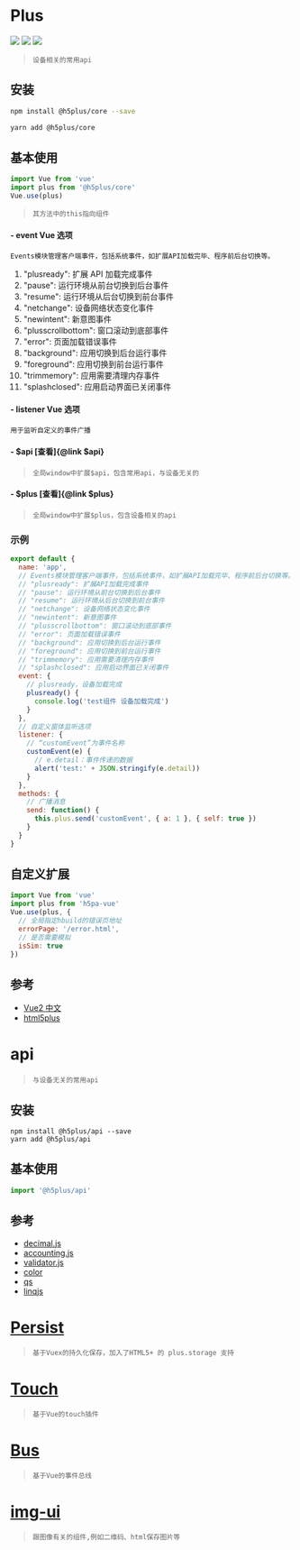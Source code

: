 # Plus

[![](https://img.shields.io/npm/l/@h5plus/core.svg?style=flat-square)](https://www.npmjs.com/package/@h5plus/core) [![](https://img.shields.io/npm/v/@h5plus/core.svg?style=flat-square)](https://www.npmjs.com/package/@h5plus/core) [![](https://img.shields.io/npm/dm/@h5plus/core.svg?style=flat-square)](https://www.npmjs.com/package/@h5plus/core)

> `设备相关的常用api`

## 安装

```bash
npm install @h5plus/core --save

yarn add @h5plus/core
```

## 基本使用

```javascript
import Vue from 'vue'
import plus from '@h5plus/core'
Vue.use(plus)
```

> `其方法中的this指向组件`

#### - event Vue 选项

`Events模块管理客户端事件，包括系统事件，如扩展API加载完毕、程序前后台切换等。`

1.  "plusready": 扩展 API 加载完成事件
1.  "pause": 运行环境从前台切换到后台事件
1.  "resume": 运行环境从后台切换到前台事件
1.  "netchange": 设备网络状态变化事件
1.  "newintent": 新意图事件
1.  "plusscrollbottom": 窗口滚动到底部事件
1.  "error": 页面加载错误事件
1.  "background": 应用切换到后台运行事件
1.  "foreground": 应用切换到前台运行事件
1.  "trimmemory": 应用需要清理内存事件
1.  "splashclosed": 应用启动界面已关闭事件

#### - listener Vue 选项

`用于监听自定义的事件广播`

#### - $api [查看]{@link $api}

> `全局window中扩展$api，包含常用api，与设备无关的`

#### - $plus [查看]{@link $plus}

> `全局window中扩展$plus，包含设备相关的api`

### 示例

```javascript
export default {
  name: 'app',
  // Events模块管理客户端事件，包括系统事件，如扩展API加载完毕、程序前后台切换等。
  // "plusready": 扩展API加载完成事件
  // "pause": 运行环境从前台切换到后台事件
  // "resume": 运行环境从后台切换到前台事件
  // "netchange": 设备网络状态变化事件
  // "newintent": 新意图事件
  // "plusscrollbottom": 窗口滚动到底部事件
  // "error": 页面加载错误事件
  // "background": 应用切换到后台运行事件
  // "foreground": 应用切换到前台运行事件
  // "trimmemory": 应用需要清理内存事件
  // "splashclosed": 应用启动界面已关闭事件
  event: {
    // plusready，设备加载完成
    plusready() {
      console.log('test组件 设备加载完成')
    }
  },
  // 自定义窗体监听选项
  listener: {
    // “customEvent”为事件名称
    customEvent(e) {
      // e.detail：事件传递的数据
      alert('test:' + JSON.stringify(e.detail))
    }
  },
  methods: {
    // 广播消息
    send: function() {
      this.plus.send('customEvent', { a: 1 }, { self: true })
    }
  }
}
```

## 自定义扩展

```javascript
import Vue from 'vue'
import plus from 'h5pa-vue'
Vue.use(plus, {
  // 全局指定hbuild的错误页地址
  errorPage: '/error.html',
  // 是否需要模拟
  isSim: true
})
```

## 参考

- [Vue2 中文](https://cn.vuejs.org/v2/guide/index.html)
- [html5plus](http://www.html5plus.org/doc/h5p.html)

# api

> `与设备无关的常用api`

## 安装

```shell
npm install @h5plus/api --save
yarn add @h5plus/api
```

## 基本使用

```javascript
import '@h5plus/api'
```

## 参考

- [decimal.js](https://github.com/MikeMcl/decimal.js)
- [accounting.js](https://github.com/openexchangerates/accounting.js)
- [validator.js](https://github.com/chriso/validator.js)
- [color](https://github.com/Qix-/color)
- [qs](https://github.com/ljharb/qs)
- [linqjs](https://github.com/joaom182/linqjs)


# [Persist](https://www.npmjs.com/package/@h5plus/persist)

> `基于Vuex的持久化保存，加入了HTML5+ 的 plus.storage 支持`

# [Touch](https://www.npmjs.com/package/@h5plus/touch)

> `基于Vue的touch插件`

# [Bus](https://www.npmjs.com/package/@h5plus/bus)

> `基于Vue的事件总线`

# [img-ui](https://www.npmjs.com/package/@h5plus/img-ui)

> `跟图像有关的组件,例如二维码、html保存图片等`
